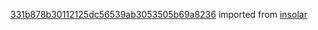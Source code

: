 [331b878b30112125dc56539ab3053505b69a8236](https://github.com/insolar/insolar/commit/331b878b30112125dc56539ab3053505b69a8236) imported from [insolar](https://github.com/insolar/insolar)
